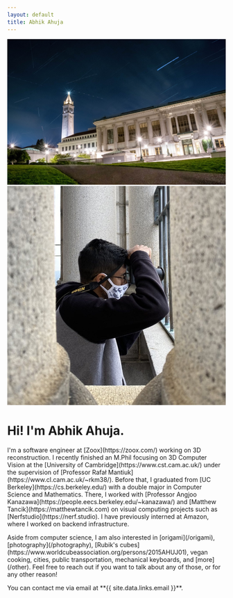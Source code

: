 ```yaml
---
layout: default
title: Abhik Ahuja
---
```

<link rel="stylesheet" href="/assets/css/home.css">
 <div class="banner">
  <img src="/assets/images/photography/00_starry_campanile.jpg" class="banner-pic"/>
 </div>
 <div class="row">
  <div class="left">
   <div class="center">
    <img src="/assets/images/me_taking_photo.jpg" class="profile-pic"/>
   </div>
  </div>

  <div class="right" markdown="1">
   <h1 class="title">Hi! I'm <span class="accent">Abhik Ahuja</span>.</h1>

   <p markdown="1">
   I'm a software engineer at [Zoox](https://zoox.com/) working on 3D reconstruction. I recently finished an M.Phil focusing on 3D Computer Vision at the [University of Cambridge](https://www.cst.cam.ac.uk/) under the supervision of [Professor Rafał Mantiuk](https://www.cl.cam.ac.uk/~rkm38/). Before that, I graduated from [UC Berkeley](https://cs.berkeley.edu/) with a double major in Computer Science and Mathematics. There, I worked with [Professor Angjoo Kanazawa](https://people.eecs.berkeley.edu/~kanazawa/) and [Matthew Tancik](https://matthewtancik.com) on visual computing projects such as [Nerfstudio](https://nerf.studio). I have previously interned at Amazon, where I worked on backend infrastructure.
   </p>

   <p markdown="1">
   Aside from computer science, I am also interested in [origami](/origami), [photography](/photography), [Rubik's cubes](https://www.worldcubeassociation.org/persons/2015AHUJ01), vegan cooking, cities, public transportation, mechanical keyboards, and [more](/other). Feel free to reach out if you want to talk about any of those, or for any other reason!
   </p>

   <p markdown="1">
   You can contact me via email at 
   <span class="accent bold">**{{ site.data.links.email }}**</span>.
   </p>
  </div>
 </div>
